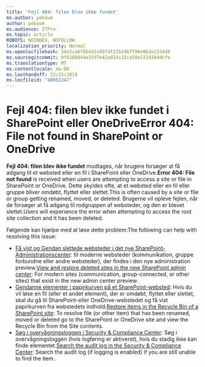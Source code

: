 ```yaml
---
title: 'Fejl 404: filen blev ikke fundet'
ms.author: pebaum
author: pebaum
ms.audience: ITPro
ms.topic: article
ROBOTS: NOINDEX, NOFOLLOW
localization_priority: Normal
ms.openlocfilehash: 34e3ca6f66d42c89fdf21524bff96e0b3e1534d8
ms.sourcegitcommit: 0f0186044a3597e42ad14c32ca58e7224344dcfa
ms.translationtype: MT
ms.contentlocale: da-DK
ms.lasthandoff: 12/15/2019
ms.locfileid: "40052247"
---
```

# <a name="error-404-file-not-found-in-sharepoint-or-onedrive"></a><span data-ttu-id="9e5a4-102">Fejl 404: filen blev ikke fundet i SharePoint eller OneDrive</span><span class="sxs-lookup"><span data-stu-id="9e5a4-102">Error 404: File not found in SharePoint or OneDrive</span></span>

<span data-ttu-id="9e5a4-103">**Fejl 404: filen blev ikke fundet** modtages, når brugere forsøger at få adgang til et websted eller en fil i SharePoint eller OneDrive.</span><span class="sxs-lookup"><span data-stu-id="9e5a4-103">**Error 404: File not found** is received when users are attempting to access a site or file in SharePoint or OneDrive.</span></span> <span data-ttu-id="9e5a4-104">Dette skyldes ofte, at et websted eller en fil eller gruppe bliver omdøbt, flyttet eller slettet.</span><span class="sxs-lookup"><span data-stu-id="9e5a4-104">This is often caused by a site or file or group getting renamed, moved, or deleted.</span></span>
<span data-ttu-id="9e5a4-105">Brugerne vil opleve fejlen, når de forsøger at få adgang til rodgruppen af websteder, og den er blevet slettet.</span><span class="sxs-lookup"><span data-stu-id="9e5a4-105">Users will experience the error when attempting to access the root site collection and it has been deleted.</span></span>

<span data-ttu-id="9e5a4-106">Følgende kan hjælpe med at løse dette problem:</span><span class="sxs-lookup"><span data-stu-id="9e5a4-106">The following can help with resolving this issue:</span></span>
- <span data-ttu-id="9e5a4-107">[Få vist og Gendan slettede websteder i det nye SharePoint-Administrationscenter](https://docs.microsoft.com/sharepoint/view-and-restore-deleted-sites-in-new-admin-center): til moderne websteder (kommunikation, gruppe forbundne eller andre websteder), der findes i den nye administration preview.</span><span class="sxs-lookup"><span data-stu-id="9e5a4-107">[View and restore deleted sites in the new SharePoint admin center](https://docs.microsoft.com/sharepoint/view-and-restore-deleted-sites-in-new-admin-center):  For modern sites (communication, group-connected, or other sites) that exist in the new admin center preview.</span></span>
- <span data-ttu-id="9e5a4-108">[Gendanne elementer i papirkurven på et SharePoint-websted](https://support.office.com/article/Restore-items-in-the-Recycle-Bin-of-a-SharePoint-site-6df466b6-55f2-4898-8d6e-c0dff851a0be): Hvis du vil løse en fil (eller et andet element), der er omdøbt, flyttet eller slettet, skal du gå til SharePoint-eller OneDrive-webstedet og få vist papirkurven fra webstedets indhold.</span><span class="sxs-lookup"><span data-stu-id="9e5a4-108">[Restore items in the Recycle Bin of a SharePoint site](https://support.office.com/article/Restore-items-in-the-Recycle-Bin-of-a-SharePoint-site-6df466b6-55f2-4898-8d6e-c0dff851a0be):  To resolve file (or other item) that has been renamed, moved or deleted go to the SharePoint or OneDrive site and view the Recycle Bin from the Site contents.</span></span>
- <span data-ttu-id="9e5a4-109">[Søg i overvågningsloggen i Security &amp; Compliance Center](https://docs.microsoft.com/office365/securitycompliance/search-the-audit-log-in-security-and-compliance): Søg i overvågningsloggen (hvis logføring er aktiveret), hvis du stadig ikke kan finde elementet.</span><span class="sxs-lookup"><span data-stu-id="9e5a4-109">[Search the audit log in the Security &amp; Compliance Center](https://docs.microsoft.com/office365/securitycompliance/search-the-audit-log-in-security-and-compliance):  Search the audit log (if logging is enabled) if you are still unable to find the item.</span></span>